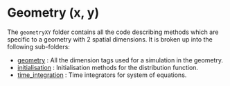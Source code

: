 # Geometry (x, y)

The `geometryXY` folder contains all the code describing methods which are specific to a geometry with 2 spatial dimensions. It is broken up into the following sub-folders:

- [geometry](./geometry/README.md) : All the dimension tags used for a simulation in the geometry.
- [initialisation](./initialisation/README.md) : Initialisation methods for the distribution function.
- [time\_integration](./time_integration/README.md) : Time integrators for system of equations.
